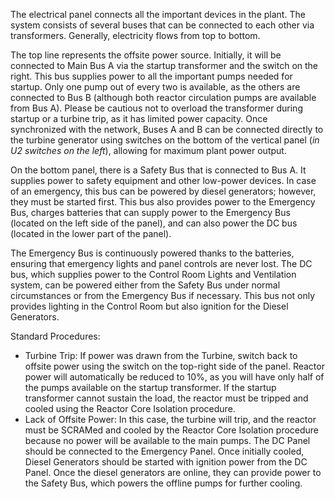 The electrical panel connects all the important devices in the plant. The system consists of several buses that can be connected to each other via transformers. Generally, electricity flows from top to bottom.

The top line represents the offsite power source. Initially, it will be connected to Main Bus A via the startup transformer and the switch on the right. This bus supplies power to all the important pumps needed for startup. Only one pump out of every two is available, as the others are connected to Bus B (although both reactor circulation pumps are available from Bus A). Please be cautious not to overload the transformer during startup or a turbine trip, as it has limited power capacity. Once synchronized with the network, Buses A and B can be connected directly to the turbine generator using switches on the bottom of the vertical panel (*in U2 switches on the left*), allowing for maximum plant power output.

On the bottom panel, there is a Safety Bus that is connected to Bus A. It supplies power to safety equipment and other low-power devices. In case of an emergency, this bus can be powered by diesel generators; however, they must be started first. This bus also provides power to the Emergency Bus, charges batteries that can supply power to the Emergency Bus (located on the left side of the panel), and can also power the DC bus (located in the lower part of the panel).

The Emergency Bus is continuously powered thanks to the batteries, ensuring that emergency lights and panel controls are never lost. The DC bus, which supplies power to the Control Room Lights and Ventilation system, can be powered either from the Safety Bus under normal circumstances or from the Emergency Bus if necessary. This bus not only provides lighting in the Control Room but also ignition for the Diesel Generators.

Standard Procedures:
- Turbine Trip: If power was drawn from the Turbine, switch back to offsite power using the switch on the top-right side of the panel. Reactor power will automatically be reduced to 10%, as you will have only half of the pumps available on the startup transformer. If the startup transformer cannot sustain the load, the reactor must be tripped and cooled using the Reactor Core Isolation procedure.
- Lack of Offsite Power: In this case, the turbine will trip, and the reactor must be SCRAMed and cooled by the Reactor Core Isolation procedure because no power will be available to the main pumps. The DC Panel should be connected to the Emergency Panel. Once initially cooled, Diesel Generators should be started with ignition power from the DC Panel. Once the diesel generators are online, they can provide power to the Safety Bus, which powers the offline pumps for further cooling.
